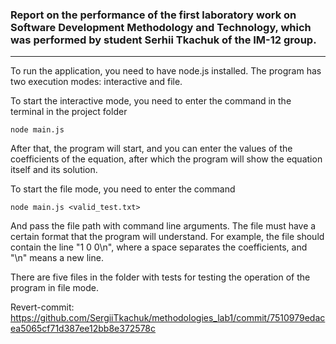 ### Report on the performance of the first laboratory work on Software Development Methodology and Technology, which was performed by student Serhii Tkachuk of the IM-12 group.
---
To run the application, you need to have node.js installed. The program has two execution modes: interactive and file.

To start the interactive mode, you need to enter the command in the terminal in the project folder  

```
node main.js
```

After that, the program will start, and you can enter the values of the coefficients of the equation, after which the program will show the equation itself and its solution.

To start the file mode, you need to enter the command
```
node main.js <valid_test.txt>
```
And pass the file path with command line arguments. The file must have a certain format that the program will understand. For example, the file should contain the line "1 0 0\n", where a space separates the coefficients, and "\n" means a new line.

There are five files in the folder with tests for testing the operation of the program in file mode.

Revert-commit:  
https://github.com/SergiiTkachuk/methodologies_lab1/commit/7510979edacea5065cf71d387ee12bb8e372578c
